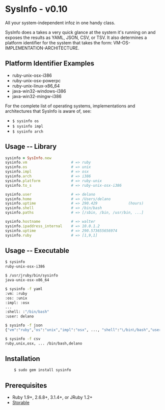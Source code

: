 # SysInfo - v0.10

All your system-independent infoz in one handy class.

SysInfo does a takes a very quick glance at the system it's running on and exposes the results as YAML, JSON, CSV, or TSV. It also determines a platform identifier for the system that takes the form: VM-OS-IMPLEMENTATION-ARCHITECTURE.

## Platform Identifier Examples

- ruby-unix-osx-i386
- ruby-unix-osx-powerpc
- ruby-unix-linux-x86_64
- java-win32-windows-i386
- java-win32-mingw-i386

For the complete list of operating systems, implementations and architectures that SysInfo is aware of, see:

* `$ sysinfo os`
* `$ sysinfo impl`
* `$ sysinfo arch`


## Usage -- Library

```ruby
sysinfo = SysInfo.new
sysinfo.vm                    # => ruby
sysinfo.os                    # => unix
sysinfo.impl                  # => osx
sysinfo.arch                  # => i386
sysinfo.platform              # => ruby-unix
sysinfo.to_s                  # => ruby-unix-osx-i386

sysinfo.user                  # => delano
sysinfo.home                  # => /Users/delano
sysinfo.uptime                # => 290.429              (hours)
sysinfo.shell                 # => /bin/bash
sysinfo.paths                 # => [/sbin, /bin, /usr/bin, ...]

sysinfo.hostname              # => walter
sysinfo.ipaddress_internal    # => 10.0.1.2
sysinfo.uptime                # => 290.573655656974
sysinfo.ruby                  # => [1,9,1]
```

## Usage -- Executable

```bash
$ sysinfo
ruby-unix-osx-i386

$ /usr/jruby/bin/sysinfo
java-unix-osx-x86_64

$ sysinfo -f yaml
:vm: :ruby
:os: :unix
:impl: :osx
...
:shell: :"/bin/bash"
:user: delano

$ sysinfo -f json
{"vm":"ruby","os":"unix","impl":"osx", ..., "shell":"\/bin\/bash","user":"delano"}

$ sysinfo -f csv
ruby,unix,osx, ... /bin/bash,delano
```

## Installation

```bash
    $ sudo gem install sysinfo
```


## Prerequisites

* Ruby 1.9+, 2.6.8+, 3.1.4+, or JRuby 1.2+
* [Storable](https://github.com/delano/storable)
